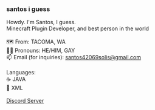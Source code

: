 ### santos i guess

Howdy. I'm Santos, I guess.
<br>Minecraft Plugin Developer, and best person in the world
<br>
<br>🗺️ From: TACOMA, WA
<br>🏳️‍🌈 Pronouns: HE/HIM, GAY
<br>📫 Email (for inquiries): santos42069solis@gmail.com
<br>
<br>Languages:
<br>☕ JAVA
<br>🌟 XML
<br>
<br>[Discord Server](https://discord.gg/3j5FrucJ2d)
